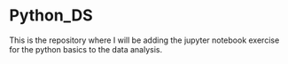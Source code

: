 # Python_DS
This is the repository where I will be adding the jupyter notebook exercise for the python basics to the data analysis.
